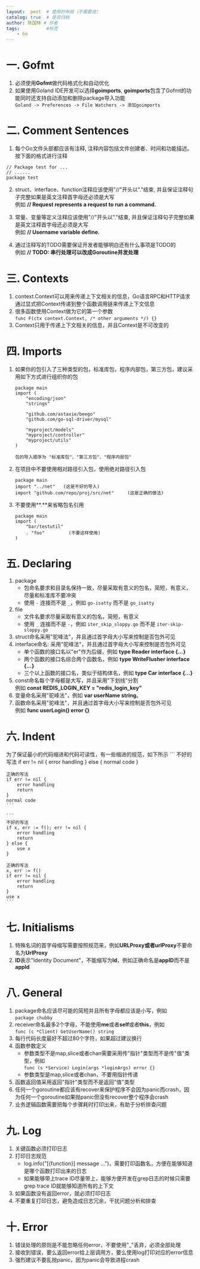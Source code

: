 ```yaml
---
layout:  post  # 使用的布局（不需要改）
catalog: true  # 是否归档
author: 陈国林 # 作者
tags:          #标签
    - Go
---
```


# 一. Gofmt
1. 必须使用**Gofmt**做代码格式化和自动优化
2. 如果使用Goland IDE开发可以选择**goimports**, **goimports**包含了Gofmt的功能同时还支持自动添加和删除package导入功能  
   `Goland -> Preferences -> File Watchers -> 添加goimports`

# 二. Comment Sentences
1. 每个Go文件头部都应该有注释, 注释内容包括文件创建者、时间和功能描述。按下面的格式进行注释
```
// Package test for ...
// ......
package test
```

2. struct、interface、function注释应该使用"//"开头以"."结束, 并且保证注释句子完整如果是英文注释首字母还必须是大写  
   例如 **// Request represents a request to run a command.**
 
3. 常量、变量等定义注释应该使用"//"开头以"."结束, 并且保证注释句子完整如果是英文注释首字母还必须是大写  
   例如 **// Username variable define.**

4. 通过注释写的TODO需要保证开发者能够明白还有什么事项是TODO的  
   例如 **// TODO: 串行处理可以改成Goroutine并发处理**

# 三. Contexts
1. context.Context可以用来传递上下文相关的信息，Go语言RPC和HTTP请求通过显式把Context传递到整个函数调用链来传递上下文信息
2. 很多函数使用Context做为它的第一个参数  
   `func F(ctx context.Context, /* other arguments */) {}`
3. Context只用于传递上下文相关的信息，并且Context是不可改变的

# 四. Imports
1. 如果你的包引入了三种类型的包，标准库包，程序内部包，第三方包，建议采用如下方式进行组织你的包
    ```
    package main
    import (
        "encoding/json"
        "strings"

        "github.com/astaxie/beego"
        "github.com/go-sql-driver/mysql"
    
        "myproject/models"
        "myproject/controller"
        "myproject/utils"
    )

    包的导入顺序为 "标准库包"、"第三方包"、"程序内部包"
    ```

2. 在项目中不要使用相对路径引入包，使用绝对路径引入包  
    ```
    package main
    import "../net"   (这是不好的导入)
    import "github.com/repo/proj/src/net"     (这是正确的做法)
    ```

3. 不要使用**.**来省略包名引用
    ```
    package main
    import (
        "bar/testutil" 
        . "foo"         (不要这样使用)
    )
    ```

# 五. Declaring
1. package
    * 包命名要求和目录名保持一致，尽量采取有意义的包名，简短，有意义，尽量和标准库不要冲突
    * 使用 `-` 连接而不是 `_`，例如 `go-isatty` 而不是 `go_isatty`
2. file
    * 文件名要求尽量采取有意义的包名，简短，有意义
    * 使用 `_` 连接而不是 `-`，例如 `iter_skip_sloppy.go` 而不是 `iter-skip-sloppy.go`
3. struct命名采用"驼峰法"，并且通过首字母大小写来控制是否包外可见
4. interface命名: 采用"驼峰法"，并且通过首字母大小写来控制是否包外可见
    * 单个函数的接口名以"er"作为后缀，例如 **type Reader interface {...}**
    * 两个函数的接口名综合两个函数名，例如 **type WriteFlusher interface {...}**
    * 三个以上函数的接口名，类似于结构体名，例如 **type Car interface {...}**
5. const命名每个字母都是大写，并且采用"下划线"分割  
   例如 **const REDIS_LOGIN_KEY = "redis_login_key"**
6. 变量命名采用"驼峰法"，例如 **var userName string**。
7. 函数命名采用"驼峰法"，并且通过首字母大小写来控制是否包外可见  
   例如 **func userLogin() error {}**

# 六. Indent
为了保证最小的代码缩进和代码可读性，有一些缩进的规范，如下所示
    ```
    不好的写法
    if err != nil {
        error handling
    } else {
        normal code
    }

    正确的写法
    if err != nil {
        error handling
        return
    }
    normal code
    ```

    ```
    不好的写法
    if x, err := f(); err != nil {
        error handling
        return
    } else {
        use x
    }

    正确的写法
    x, err := f()
    if err != nil {
        error handling
        return
    }
    use x
    ```

# 七. Initialisms
1. 特殊名词的首字母缩写需要按照规范来，例如**URLProxy或者urlProxy**不要命名为**UrlProxy**
2. **ID**表示"Identity Document"，不能缩写为**Id**，例如正确命名是**appID**而不是**appId**

# 八. General
1.  package命名应该尽可能的简短并且所有字母都应该是小写，例如  
    `package chubby`
2. receiver命名最多2个字母，不能使用**me**或者**self**或者**this**，例如  
    `func (c *Client) GetUserName() string`
3.  每行代码长度最好不超过80个字符，如果超过建议换行
4.  函数参数定义
    * 参数类型不是map,slice或者chan需要采用传"指针"类型而不是传"值"类型，例如  
      `func (s *Service) Login(args *loginArgs) error {}`
    * 参数类型是map,slice或者chan，不要用指针传递
5. 函数返回值采用返回"指针"类型而不是返回"值"类型
6. 任何一个goroutine都应该有recover来保护程序不会因为panic而crash，因为任何一个goroutine如果抛panic但没有recover整个程序会crash
7. 业务逻辑函数需要把每个步骤耗时打印出来，有助于分析排查问题

# 九. Log
1. 关键函数必须打印日志
2. 打印日志规范
   + log.info("[{function}] message ...")，需要打印函数名，方便在能够知道是哪个函数打印出来的日志
   + 如果能够带上trace ID尽量带上，能够方便开发在grep日志的时候只需要grep trace ID就能够知道所有的上下文
3. 如果函数没有返回error，就必须打印日志
4. 不要重复打印日志，避免造成日志冗余，干扰问题分析和排查

# 十. Error
1. 错误处理的原则是不能忽略任何error，不要使用"_"丢弃，必须全部处理
2. 接收到错误，要么返回error给上层调用方，要么使用log打印对应的error信息
3. 强烈建议不要乱抛panic，因为panic会导致进程crash



